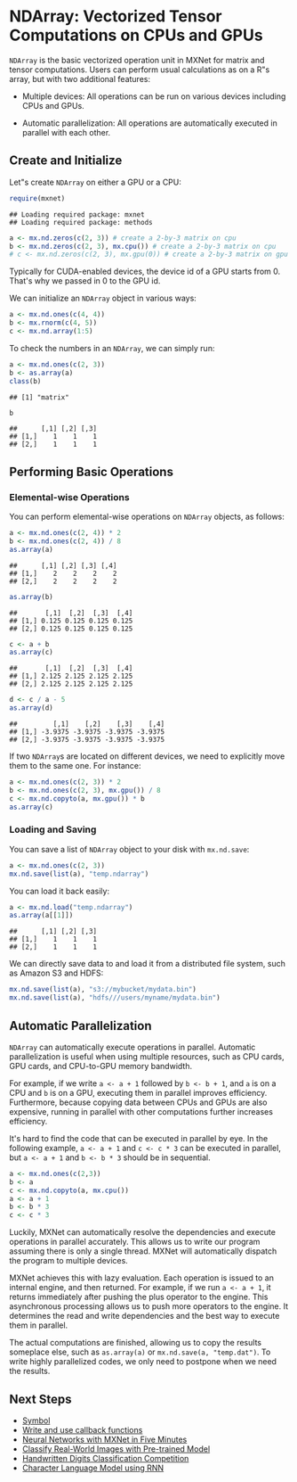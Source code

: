 # NDArray: Vectorized Tensor Computations on CPUs and GPUs

`NDArray` is the basic vectorized operation unit in MXNet for matrix and tensor computations.
Users can perform usual calculations as on a R"s array, but with two additional features:



- Multiple devices: All operations can be run on various devices including
CPUs and GPUs.


- Automatic parallelization: All operations are automatically executed in
   parallel with each other.

## Create and Initialize

Let"s create `NDArray` on either a GPU or a CPU:


```r
require(mxnet)
```

```
## Loading required package: mxnet
## Loading required package: methods
```

```r
a <- mx.nd.zeros(c(2, 3)) # create a 2-by-3 matrix on cpu
b <- mx.nd.zeros(c(2, 3), mx.cpu()) # create a 2-by-3 matrix on cpu
# c <- mx.nd.zeros(c(2, 3), mx.gpu(0)) # create a 2-by-3 matrix on gpu 0, if you have CUDA enabled.
```

Typically for CUDA-enabled devices, the device id of a GPU starts from 0.
That's why we passed in 0 to the GPU id. 

We can initialize an `NDArray` object in various ways:


```r
a <- mx.nd.ones(c(4, 4))
b <- mx.rnorm(c(4, 5))
c <- mx.nd.array(1:5)
```

To check the numbers in an `NDArray`, we can simply run:


```r
a <- mx.nd.ones(c(2, 3))
b <- as.array(a)
class(b)
```

```
## [1] "matrix"
```

```r
b
```

```
##      [,1] [,2] [,3]
## [1,]    1    1    1
## [2,]    1    1    1
```

## Performing Basic Operations

### Elemental-wise Operations

You can perform elemental-wise operations on `NDArray` objects, as follows:


```r
a <- mx.nd.ones(c(2, 4)) * 2
b <- mx.nd.ones(c(2, 4)) / 8
as.array(a)
```

```
##      [,1] [,2] [,3] [,4]
## [1,]    2    2    2    2
## [2,]    2    2    2    2
```

```r
as.array(b)
```

```
##       [,1]  [,2]  [,3]  [,4]
## [1,] 0.125 0.125 0.125 0.125
## [2,] 0.125 0.125 0.125 0.125
```

```r
c <- a + b
as.array(c)
```

```
##       [,1]  [,2]  [,3]  [,4]
## [1,] 2.125 2.125 2.125 2.125
## [2,] 2.125 2.125 2.125 2.125
```

```r
d <- c / a - 5
as.array(d)
```

```
##         [,1]    [,2]    [,3]    [,4]
## [1,] -3.9375 -3.9375 -3.9375 -3.9375
## [2,] -3.9375 -3.9375 -3.9375 -3.9375
```

If two `NDArray`s are located on different devices, we need to explicitly move them to the same one. For instance:


```r
a <- mx.nd.ones(c(2, 3)) * 2
b <- mx.nd.ones(c(2, 3), mx.gpu()) / 8
c <- mx.nd.copyto(a, mx.gpu()) * b
as.array(c)
```

### Loading and Saving

You can save a list of `NDArray` object to your disk with `mx.nd.save`:


```r
a <- mx.nd.ones(c(2, 3))
mx.nd.save(list(a), "temp.ndarray")
```

You can load it back easily:


```r
a <- mx.nd.load("temp.ndarray")
as.array(a[[1]])
```

```
##      [,1] [,2] [,3]
## [1,]    1    1    1
## [2,]    1    1    1
```

We can directly save data to and load it from a distributed file system, such as Amazon S3 and HDFS:


```r
mx.nd.save(list(a), "s3://mybucket/mydata.bin")
mx.nd.save(list(a), "hdfs///users/myname/mydata.bin")
```

## Automatic Parallelization

`NDArray` can automatically execute operations in parallel. Automatic parallelization is useful when
using multiple resources, such as CPU cards, GPU cards, and CPU-to-GPU memory bandwidth.

For example, if we write `a <- a + 1` followed by `b <- b + 1`, and `a` is on a CPU and 
`b` is on a GPU, executing them in parallel improves
efficiency. Furthermore, because copying data between CPUs and GPUs are also expensive, running in parallel with other computations further increases efficiency.

It's hard to find the code that can be executed in parallel by eye. In the
following example, `a <- a + 1` and `c <- c * 3` can be executed in parallel, but `a <- a + 1` and
`b <- b * 3` should be in sequential.


```r
a <- mx.nd.ones(c(2,3))
b <- a
c <- mx.nd.copyto(a, mx.cpu())
a <- a + 1
b <- b * 3
c <- c * 3
```

Luckily, MXNet can automatically resolve the dependencies and
execute operations in parallel accurately. This allows us to write our program assuming there is only a single thread. MXNet will
automatically dispatch the program to multiple devices.

MXNet achieves this with lazy evaluation. Each operation is issued to an
internal engine, and then returned. For example, if we run `a <- a + 1`, it
returns immediately after pushing the plus operator to the engine. This
asynchronous processing allows us to push more operators to the engine. It determines
the read and write dependencies and the best way to execute them in
parallel.

The actual computations are finished, allowing us to copy the results someplace else, such as `as.array(a)` or `mx.nd.save(a, "temp.dat")`. To write highly parallelized codes, we only need to postpone when we need
the results.

## Next Steps
* [Symbol](http://mxnet.io/tutorials/r/symbol.html)
* [Write and use callback functions](http://mxnet.io/tutorials/r/CallbackFunctionTutorial.html)
* [Neural Networks with MXNet in Five Minutes](http://mxnet.io/tutorials/r/fiveMinutesNeuralNetwork.html)
* [Classify Real-World Images with Pre-trained Model](http://mxnet.io/tutorials/r/classifyRealImageWithPretrainedModel.html)
* [Handwritten Digits Classification Competition](http://mxnet.io/tutorials/r/mnistCompetition.html)
* [Character Language Model using RNN](http://mxnet.io/tutorials/r/charRnnModel.html)